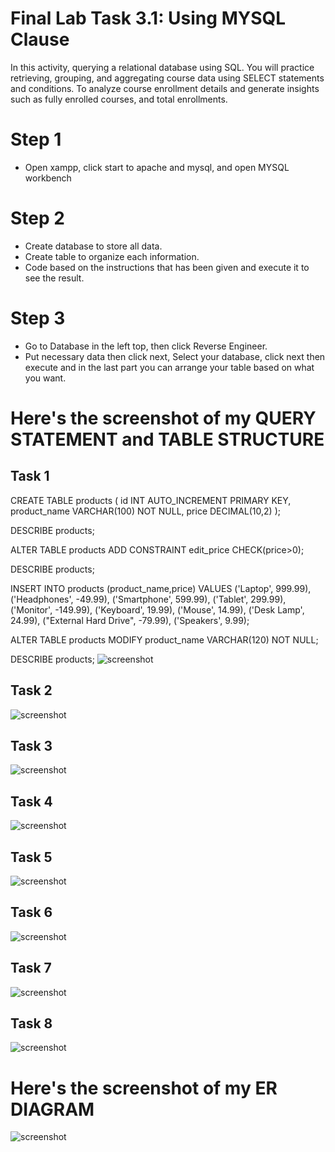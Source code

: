 # Final Lab Task 3.1: Using MYSQL Clause
In this activity, querying a relational database using SQL. You will practice retrieving, grouping, and aggregating course data using SELECT statements and conditions. To analyze course enrollment details and generate insights such as fully enrolled courses, and total enrollments.

# Step 1
- Open xampp, click start to apache and mysql, and open MYSQL workbench
# Step 2
- Create database to store all data.
- Create table to organize each information.
- Code based on the instructions that has been given and execute it to see the result.
# Step 3
-  Go to Database in the left top, then click Reverse Engineer.
- Put necessary data then click next, Select your database, click next then execute and in the last part you can arrange your table based on what you want.

# Here's the screenshot of my QUERY STATEMENT and TABLE STRUCTURE
## Task 1
CREATE TABLE products (
id INT AUTO_INCREMENT PRIMARY KEY,
product_name VARCHAR(100) NOT NULL,
price DECIMAL(10,2)
);

DESCRIBE products;

ALTER TABLE products
ADD CONSTRAINT edit_price CHECK(price>0);

DESCRIBE products;

INSERT INTO products
(product_name,price) VALUES
('Laptop', 999.99),
('Headphones', -49.99),
('Smartphone', 599.99),
('Tablet', 299.99),
('Monitor', -149.99),
('Keyboard', 19.99),
('Mouse', 14.99),
('Desk Lamp', 24.99),
("External Hard Drive", -79.99),
('Speakers', 9.99);

ALTER TABLE products
MODIFY product_name VARCHAR(120) NOT NULL;

DESCRIBE products;
![screenshot](images/db.jpg)
## Task 2
![screenshot](images/courses.jpg)
## Task 3
![screenshot](images/imp.jpg)
## Task 4
![screenshot](images/imp.1.jpg)
## Task 5
![screenshot](images/imp.2.jpg)
## Task 6
![screenshot](images/imp.3.jpg)
## Task 7
![screenshot](images/imp.4.jpg)
## Task 8
![screenshot](images/imp.5.jpg)

# Here's the screenshot of my ER DIAGRAM
![screenshot](images/diagram%20(2).jpg)







 






